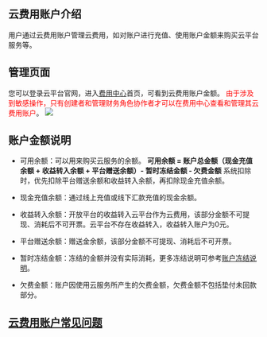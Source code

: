 ## 云费用账户介绍
用户通过云费用账户管理云费用，如对账户进行充值、使用账户金额来购买云平台服务等。


## 管理页面
您可以登录云平台官网，进入[费用中心](http://console.tce.fsphere.cn/account)首页，可看到云费用账户金额。
<font color="red">由于涉及到敏感操作，只有创建者和管理财务角色协作者才可以在费用中心查看和管理其云费用账户</font>。
![](http://imgcache.tce.fsphere.cn/static/mc.qcloudimg.com/static/img/ef742ca4da45cfa7f9f95c0abf04b3c4/image.png)


## 账户金额说明

- 可用余额：可以用来购买云服务的余额。
**可用余额 = 账户总金额（现金充值余额 + 收益转入余额 + 平台赠送余额）- 暂时冻结金额 - 欠费金额**
系统扣除时，优先扣除平台赠送余额和收益转入余额，再扣除现金充值余额。

- 现金充值余额：通过线上充值或线下汇款充值的现金余额。

- 收益转入余额：开放平台的收益转入云平台作为云费用，该部分金额不可提现、消耗后不可开票。云平台不存在收益转入，收益转入账户为0元。

- 平台赠送余额：赠送金余额，该部分金额不可提现、消耗后不可开票。

- 暂时冻结金额：冻结的金额并没有实际消耗，更多冻结说明可参考[账户冻结说明](http://tce.fsphere.cn/document/product/555/12039)。

- 欠费金额：账户因使用云服务所产生的欠费金额，欠费金额不包括垫付未回款部分。


## [云费用账户常见问题](http://tce.fsphere.cn/document/product/555/7442)
